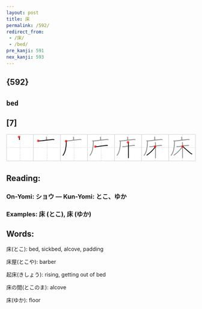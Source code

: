 ```yaml
---
layout: post
title: 床
permalink: /592/
redirect_from:
 - /床/
 - /bed/
pre_kanji: 591
nex_kanji: 593
---
```


## {592}

## `bed`

## [7]

<div class="stroke"><img src="../images/E5BA8A.png" /></div>

## Reading:

### On-Yomi: ショウ &mdash; Kun-Yomi: とこ、ゆか

### Examples: 床 (とこ), 床 (ゆか)

## Words:

床(とこ): bed, sickbed, alcove, padding

床屋(とこや): barber

起床(きしょう): rising, getting out of bed

床の間(とこのま): alcove

床(ゆか): floor
